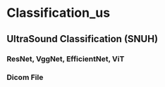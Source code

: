 # Classification_us

## UltraSound Classification (SNUH)
### ResNet, VggNet, EfficientNet, ViT
### Dicom File
